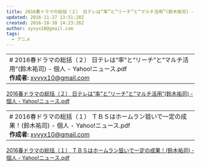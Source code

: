 ```yaml
---
title: 2016春ドラマの総括（２） 日テレは“率”と“リーチ”と“マルチ活用”(鈴木祐司) - 個人 - Yahoo!ニュース.pdf
updated: 2016-11-27 13:51:28Z
created: 2016-10-30 14:23:26Z
author: xyvyx10@gmail.com
tags:
  - アニメ
---
```


|     |
| --- |
| # 2016春ドラマの総括（２） 日テレは“率”と“リーチ”と“マルチ活用”(鈴木祐司) - 個人 - Yahoo!ニュース.pdf<br>**作成者:** xyvyx10@gmail.com |

[2016春ドラマの総括（２） 日テレは“率”と“リーチ”と“マルチ活用”(鈴木祐司) - 個人 - Yahoo!ニュース.pdf](../_resources/2016春ドラマの総括（２）%20日テレは“率”と“リーチ”と“マルチ活用”%28鈴木祐司%29%20-%20個人%20-%20Yahoo!ニュース.pdf)

|     |
| --- |
| # 2016春ドラマの総括（１） ＴＢＳはホームラン狙いで一定の成果！(鈴木祐司) - 個人 - Yahoo!ニュース.pdf<br>**作成者:** xyvyx10@gmail.com |

[2016春ドラマの総括（１） ＴＢＳはホームラン狙いで一定の成果！(鈴木祐司) - 個人 - Yahoo!ニュース.pdf](../_resources/2016春ドラマの総括（１）%20ＴＢＳはホームラン狙いで一定の成果！%28鈴木祐司%29%20-%20個人%20-%20Yahoo!ニュース.pdf)